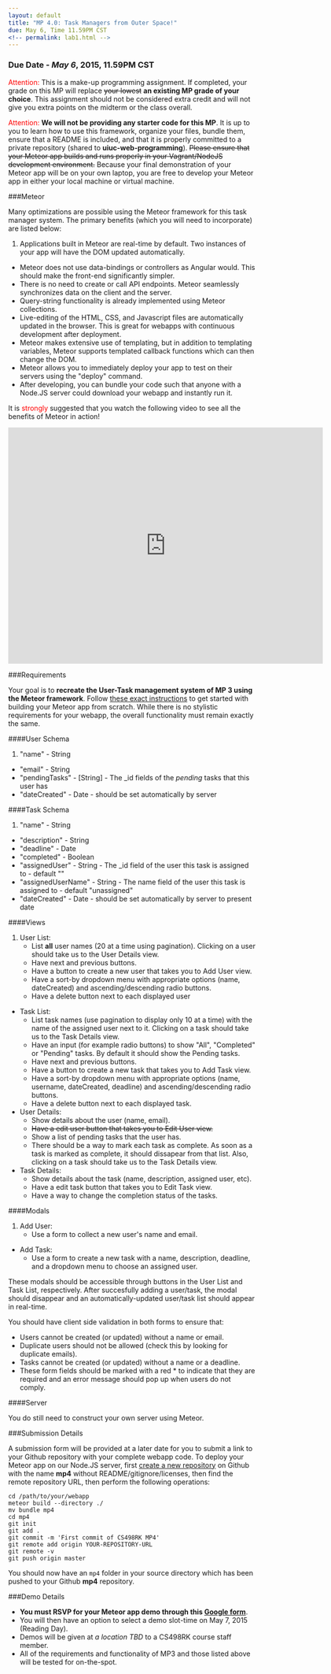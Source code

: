```yaml
---
layout: default
title: "MP 4.0: Task Managers from Outer Space!"
due: May 6, Time 11.59PM CST
<!-- permalink: lab1.html -->
---
```

### Due Date - *May 6*, 2015, 11.59PM CST

<span style="color: red">Attention:</span> This is a make-up programming assignment. If completed, your grade on this MP will replace ~~your lowest~~ **an existing MP grade of your choice**. This assignment should not be considered extra credit and will not give you extra points on the midterm or the class overall.

<span style="color: red">Attention:</span> **We will not be providing any starter code for this MP**. It is up to you to learn how to use this framework, organize your files, bundle them, ensure that a README is included, and that it is properly committed to a private repository (shared to **uiuc-web-programming**). ~~Please ensure that your Meteor app builds and runs properly in your Vagrant/NodeJS development environment.~~ Because your final demonstration of your Meteor app
will be on your own laptop, you are free to develop your Meteor app in either your local machine or virtual machine.

###Meteor

Many optimizations are possible using the Meteor framework for this task manager system. The primary benefits (which you will need to incorporate) are listed below:

1. Applications built in Meteor are real-time by default. Two instances of your app will have the DOM updated automatically.
+ Meteor does not use data-bindings or controllers as Angular would. This should make the front-end significantly simpler.
+ There is no need to create or call API endpoints. Meteor seamlessly synchronizes data on the client and the server.
+ Query-string functionality is already implemented using Meteor collections.
+ Live-editing of the HTML, CSS, and Javascript files are automatically updated in the browser. This is great for webapps with continuous development after deployment.
+ Meteor makes extensive use of templating, but in addition to templating variables, Meteor supports templated callback functions which can then change the DOM.
+ Meteor allows you to immediately deploy your app to test on their servers using the "deploy" command.
+ After developing, you can bundle your code such that anyone with a Node.JS server could download your webapp and instantly run it.

It is <span style="color: red">strongly</span> suggested that you watch the following video to see all the benefits of Meteor in action!

<iframe width="640" height="480" src="https://www.youtube.com/embed/fsi0aJ9yr2o?rel=0&amp;showinfo=0" frameborder="0" allowfullscreen></iframe>

###Requirements

Your goal is to **recreate the User-Task management system of MP 3 using the Meteor framework**. Follow [these exact instructions](https://www.meteor.com/install) to get started with building your Meteor app from scratch. While there is no stylistic requirements for your webapp, the overall functionality must remain exactly the same.

####User Schema

1. "name" - String
+ "email" - String
+ "pendingTasks" - [String] - The _id fields of the *pending* tasks that this user has
+ "dateCreated" - Date - should be set automatically by server

####Task Schema

1. "name" - String
+ "description" - String
+ "deadline" - Date
+ "completed" - Boolean
+ "assignedUser" - String - The _id field of the user this task is assigned to - default ""
+ "assignedUserName" - String - The name field of the user this task is assigned to - default "unassigned"
+ "dateCreated" - Date - should be set automatically by server to present date 

####Views

1. User List:
	+ List **all** user names (20 at a time using pagination). Clicking on a user should take us to the User Details view.
	+ Have next and previous buttons. 
	+ Have a button to create a new user that takes you to Add User view. 
	+ Have a sort-by dropdown menu with appropriate options (name, dateCreated) and ascending/descending radio buttons.
	+ Have a delete button next to each displayed user
+ Task List:
	+ List task names (use pagination to display only 10 at a time) with the name of the assigned user next to it. Clicking on a task should take us to the Task Details view.
	+ Have an input (for example radio buttons) to show "All", "Completed" or "Pending" tasks. By default it should show the Pending tasks.
	+ Have next and previous buttons.
	+ Have a button to create a new task that takes you to Add Task view.
	+ Have a sort-by dropdown menu with appropriate options (name, username, dateCreated, deadline) and ascending/descending radio buttons.
	+ Have a delete button next to each displayed task.
+ User Details:
	+ Show details about the user (name, email).
	+ ~~Have a edit user button that takes you to Edit User view.~~
	+ Show a list of pending tasks that the user has. 
	+ There should be a way to mark each task as complete. As soon as a task is marked as complete, it should dissapear from that list. Also, clicking on a task should take us to the Task Details view.
+ Task Details: 
	+ Show details about the task (name, description, assigned user, etc).
	+ Have a edit task button that takes you to Edit Task view.
	+ Have a way to change the completion status of the tasks.

####Modals

1. Add User:
	+ Use a form to collect a new user's name and email.
+ Add Task:
	+ Use a form to create a new task with a name, description, deadline, and a dropdown menu to choose an assigned user.

These modals should be accessible through buttons in the User List and Task List, respectively. After succesfully adding a user/task, the modal should disappear and an automatically-updated user/task list should appear in real-time.

You should have client side validation in both forms to ensure that:
+ Users cannot be created (or updated) without a name or email.
+ Duplicate users should not be allowed (check this by looking for duplicate emails).
+ Tasks cannot be created (or updated) without a name or a deadline. 
+ These form fields should be marked with a red * to indicate that they are required and an error message should pop up when users do not comply.

####Server

You do still need to construct your own server using Meteor.

###Submission Details

A submission form will be provided at a later date for you to submit a link to your Github repository with your complete webapp code. To deploy your Meteor app on our Node.JS server, first [create a new repository](https://help.github.com/articles/creating-a-new-repository) on Github with the name **mp4** without README/gitignore/licenses, then find the remote repository URL, then perform the following operations:

```
cd /path/to/your/webapp
meteor build --directory ./
mv bundle mp4
cd mp4
git init
git add .
git commit -m 'First commit of CS498RK MP4'
git remote add origin YOUR-REPOSITORY-URL
git remote -v
git push origin master
```

You should now have an `mp4` folder in your source directory which has been pushed to your Github **mp4** repository.

###Demo Details

+ **You must RSVP for your Meteor app demo through this [Google form](https://docs.google.com/forms/d/13m31IQOM7_j5N5MNHPsO9Bg6BIU6Upj_WXTvRPrfaUQ/viewform)**. 
+ You will then have an option to select a demo slot-time on May 7, 2015 (Reading Day).
+ Demos will be given at _a location TBD_ to a CS498RK course staff member. 
+ All of the requirements and functionality of MP3 and those listed above will be tested for on-the-spot.
